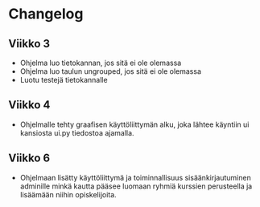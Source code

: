 # Changelog

## Viikko 3
- Ohjelma luo tietokannan, jos sitä ei ole olemassa
- Ohjelma luo taulun ungrouped, jos sitä ei ole olemassa
- Luotu testejä tietokannalle

## Viikko 4
- Ohjelmalle tehty graafisen käyttöliittymän alku, joka lähtee käyntiin ui kansiosta ui.py tiedostoa ajamalla.
    
## Viikko 6
- Ohjelmaan lisätty käyttöliittymä ja toiminnallisuus sisäänkirjautuminen adminille minkä kautta pääsee luomaan ryhmiä kurssien perusteella ja lisäämään niihin opiskelijoita.